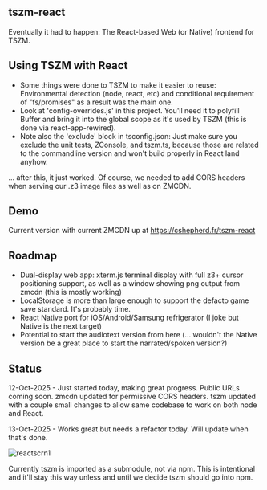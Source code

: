 ## tszm-react

Eventually it had to happen: The React-based Web (or Native) frontend for TSZM.

## Using TSZM with React

- Some things were done to TSZM to make it easier to reuse: Environmental detection (node, react, etc) and conditional requirement of "fs/promises" as a result was the main one.
- Look at 'config-overrides.js' in this project. You'll need it to polyfill Buffer and bring it into the global scope as it's used by TSZM (this is done via react-app-rewired).
- Note also the 'exclude' block in tsconfig.json: Just make sure you exclude the unit tests, ZConsole, and tszm.ts, because those are related to the commandline version and won't build properly in React land anyhow.

... after this, it just worked. Of course, we needed to add CORS headers when serving our .z3 image files as well as on ZMCDN.

## Demo

Current version with current ZMCDN up at https://cshepherd.fr/tszm-react

## Roadmap

- Dual-display web app: xterm.js terminal display with full z3+ cursor positioning support, as well as a window showing png output from zmcdn (this is mostly working)
- LocalStorage is more than large enough to support the defacto game save standard. It's probably time.
- React Native port for iOS/Android/Samsung refrigerator (I joke but Native is the next target)
- Potential to start the audiotext version from here (... wouldn't the Native version be a great place to start the narrated/spoken version?)

## Status

12-Oct-2025 - Just started today, making great progress. Public URLs coming soon. zmcdn updated for permissive CORS headers. tszm updated with a couple small changes to allow same codebase to work on both node and React.

13-Oct-2025 - Works great but needs a refactor today. Will update when that's done.

![reactscrn1](https://github.com/user-attachments/assets/3e1ffd87-b45e-457c-9d9a-fe7000cea0b1)

Currently tszm is imported as a submodule, not via npm. This is intentional and it'll stay this way unless and until we decide tszm should go into npm.
